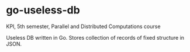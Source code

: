 # go-useless-db
KPI, 5th semester, Parallel and Distributed Computations course

Useless DB written in Go. Stores collection of records of fixed structure in JSON.